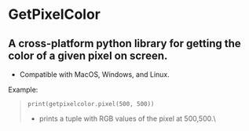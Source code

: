 # GetPixelColor

## A cross-platform python library for getting the color of a given pixel on screen.

 - Compatible with MacOS, Windows, and Linux.

Example:
> `print(getpixelcolor.pixel(500, 500))`
>  - prints a tuple with RGB values of the pixel at 500,500.\



